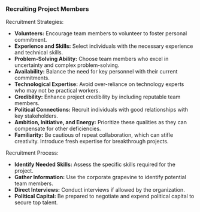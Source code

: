 
### Recruiting Project Members

Recruitment Strategies:
- **Volunteers:** Encourage team members to volunteer to foster personal commitment.
- **Experience and Skills:** Select individuals with the necessary experience and technical skills.
- **Problem-Solving Ability:** Choose team members who excel in uncertainty and complex problem-solving.
- **Availability:** Balance the need for key personnel with their current commitments.
- **Technological Expertise:** Avoid over-reliance on technology experts who may not be practical workers.
- **Credibility:** Enhance project credibility by including reputable team members.
- **Political Connections:** Recruit individuals with good relationships with key stakeholders.
- **Ambition, Initiative, and Energy:** Prioritize these qualities as they can compensate for other deficiencies.
- **Familiarity:** Be cautious of repeat collaboration, which can stifle creativity. Introduce fresh expertise for breakthrough projects.

Recruitment Process:
- **Identify Needed Skills:** Assess the specific skills required for the project.
- **Gather Information:** Use the corporate grapevine to identify potential team members.
- **Direct Interviews:** Conduct interviews if allowed by the organization.
- **Political Capital:** Be prepared to negotiate and expend political capital to secure top talent.